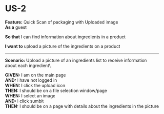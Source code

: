 # US-2 

**Feature:** Quick Scan of packaging with Uploaded image\
**As a** guest  
 
**So that** I can find information about ingredients in a product

**I want to** upload a picture of the ingredients on a product
<hr>

**Scenario:** Upload a picture of an ingredients list to receive 
information about each ingredient\

**GIVEN:** I am on the main page\
**AND:** I have not logged in\
**WHEN:** I click the upload icon\
**THEN:** I should be on a file selection window/page\
**WHEN:** I select an image\
**AND:** I click sumbit\
**THEN:** I should be on a page with details about the ingredients in the picture  
  

